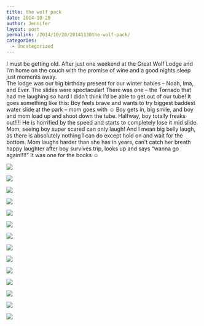 ```yaml
---
title: the wolf pack
date: 2014-10-20
author: Jennifer
layout: post
permalink: /2014/10/20/20141130the-wolf-pack/
categories:
  - Uncategorized
---
```

I must be getting old. After just one weekend at the Great Wolf Lodge and I&#8217;m home on the couch with the promise of wine and a good nights sleep just moments away.   
The lodge was our big birthday present for our winter babies &#8211; Noah, Ima, and Ever. The slides were spectacular! There was one &#8211; the Tornado that had me laughing so hard I didn&#8217;t think I&#8217;d be able to get out of our tube! It goes something like this: Boy feels brave and wants to try biggest baddest water slide at the park &#8211; mom goes with ☺️ Boy gets in, big smile, and boy and mom load up and shoot down the tube. Halfway, boy totally freaks out!!!! He is horrified by the speed and starts to completely lose it mid slide. Mom, seeing boy super scared can only laugh! And I mean big belly laugh, as there is absolutely nothing I can do except hold on and wait for the bottom. Mom laughs harder than she has in years, can&#8217;t catch her breath happy laughter after boy survives trip, looks up and says &#8220;wanna go again!!!!&#8221; It was one for the books ☺️

<div class="image-gallery-wrapper">
  <p>
    <img src="http://static1.squarespace.com/static/50db6bb3e4b015296cd43789/50dfa5b1e4b0dc6320e0b5ea/54777751e4b01e4f655249f0/1417115479310/2014-10-24+10.08.28.jpg.28.jpg?format=original" />
  </p>

  <p>
    <img src="http://static1.squarespace.com/static/50db6bb3e4b015296cd43789/50dfa5b1e4b0dc6320e0b5ea/5477775be4b01e4f65524a10/1417115486363/2014-10-24+10.08.22.jpg.22.jpg?format=original" />
  </p>

  <p>
    <img src="http://static1.squarespace.com/static/50db6bb3e4b015296cd43789/50dfa5b1e4b0dc6320e0b5ea/54777764e4b01e4f65524a3b/1417115496847/2014-10-24+10.08.19.jpg.19.jpg?format=original" />
  </p>

  <p>
    <img src="http://static1.squarespace.com/static/50db6bb3e4b015296cd43789/50dfa5b1e4b0dc6320e0b5ea/54777774e4b01e4f65524a6c/1417115514926/2014-10-24+09.57.34.jpg.34.jpg?format=original" />
  </p>

  <p>
    <img src="http://static1.squarespace.com/static/50db6bb3e4b015296cd43789/50dfa5b1e4b0dc6320e0b5ea/5477777be4b01e4f65524a8c/1417115519981/2014-10-23+20.30.33.jpg.33.jpg?format=original" />
  </p>

  <p>
    <img src="http://static1.squarespace.com/static/50db6bb3e4b015296cd43789/50dfa5b1e4b0dc6320e0b5ea/54777781e4b01e4f65524a97/1417115523774/2014-10-23+20.18.31.jpg.31.jpg?format=original" />
  </p>

  <p>
    <img src="http://static1.squarespace.com/static/50db6bb3e4b015296cd43789/50dfa5b1e4b0dc6320e0b5ea/54777785e4b05e2320d2e85e/1417115528027/2014-10-23+20.18.16.jpg.16.jpg?format=original" />
  </p>

  <p>
    <img src="http://static1.squarespace.com/static/50db6bb3e4b015296cd43789/50dfa5b1e4b0dc6320e0b5ea/5477778de4b01e4f65524ab1/1417115535504/2014-10-23+20.14.30.jpg.30.jpg?format=original" />
  </p>

  <p>
    <img src="http://static1.squarespace.com/static/50db6bb3e4b015296cd43789/50dfa5b1e4b0dc6320e0b5ea/54777791e4b05e2320d2e876/1417115541954/2014-10-23+19.57.54.jpg.54.jpg?format=original" />
  </p>

  <p>
    <img src="http://static1.squarespace.com/static/50db6bb3e4b015296cd43789/50dfa5b1e4b0dc6320e0b5ea/54777798e4b05e2320d2e881/1417115548371/2014-10-23+19.22.39.jpg.39.jpg?format=original" />
  </p>

  <p>
    <img src="http://static1.squarespace.com/static/50db6bb3e4b015296cd43789/50dfa5b1e4b0dc6320e0b5ea/5477779be4b01e4f65524ad5/1417115549851/2014-10-23+17.35.07.jpg.07.jpg?format=original" />
  </p>

  <p>
    <img src="http://static1.squarespace.com/static/50db6bb3e4b015296cd43789/50dfa5b1e4b0dc6320e0b5ea/547777a3e4b01e4f65524af1/1417115567525/2014-10-23+17.34.35.jpg.35.jpg?format=original" />
  </p>

  <p>
    <img src="http://static1.squarespace.com/static/50db6bb3e4b015296cd43789/50dfa5b1e4b0dc6320e0b5ea/547777aee4b01e4f65524b0a/1417115575916/2014-10-23+17.33.24.jpg.24.jpg?format=original" />
  </p>

  <p>
    <img src="http://static1.squarespace.com/static/50db6bb3e4b015296cd43789/50dfa5b1e4b0dc6320e0b5ea/547777c5e4b09b5c2130162f/1417115595331/2014-10-23+14.34.50.jpg.50.jpg?format=original" />
  </p>
</div>
